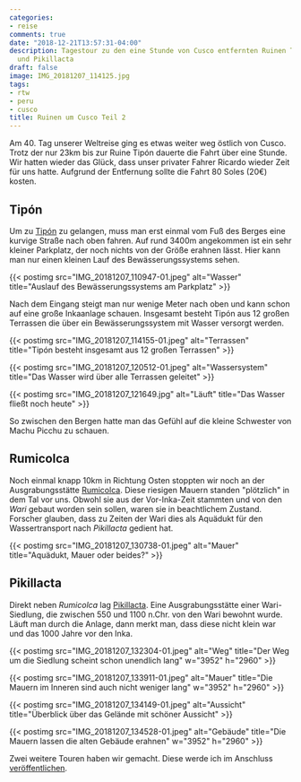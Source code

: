 ```yaml
---
categories:
- reise
comments: true
date: "2018-12-21T13:57:31-04:00"
description: Tagestour zu den eine Stunde von Cusco entfernten Ruinen Tipón, Rumicolca
  und Pikillacta
draft: false
image: IMG_20181207_114125.jpg
tags:
- rtw
- peru
- cusco
title: Ruinen um Cusco Teil 2
---
```


Am 40. Tag unserer Weltreise ging es etwas weiter weg östlich von Cusco. Trotz der nur 23km bis zur Ruine Tipón dauerte die Fahrt über eine Stunde. Wir hatten wieder das Glück, dass unser privater Fahrer Ricardo wieder Zeit für uns hatte. Aufgrund der Entfernung sollte die Fahrt 80 Soles (20€) kosten.

## Tipón

Um zu [Tipón](https://goo.gl/maps/u3TjfU2KYVk) zu gelangen, muss man erst einmal vom Fuß des Berges eine kurvige Straße nach oben fahren. Auf rund 3400m angekommen ist ein sehr kleiner Parkplatz, der noch nichts von der Größe erahnen lässt. Hier kann man nur einen kleinen Lauf des Bewässerungssystems sehen.

{{< postimg src="IMG_20181207_110947-01.jpeg" alt="Wasser" title="Auslauf des Bewässerungssystems am Parkplatz" >}}

Nach dem Eingang steigt man nur wenige Meter nach oben und kann schon auf eine große Inkaanlage schauen. Insgesamt besteht Tipón aus 12 großen Terrassen die über ein Bewässerungssystem mit Wasser versorgt werden. 

{{< postimg src="IMG_20181207_114155-01.jpeg" alt="Terrassen" title="Tipón besteht insgesamt aus 12 großen Terrassen" >}}

{{< postimg src="IMG_20181207_120512-01.jpeg" alt="Wassersystem" title="Das Wasser wird über alle Terrassen geleitet" >}}

{{< postimg src="IMG_20181207_121649.jpg" alt="Läuft" title="Das Wasser fließt noch heute" >}}

So zwischen den Bergen hatte man das Gefühl auf die kleine Schwester von Machu Picchu zu schauen.

## Rumicolca

Noch einmal knapp 10km in Richtung Osten stoppten wir noch an der Ausgrabungsstätte [Rumicolca](https://goo.gl/maps/dvVuBmxoAu52). Diese riesigen Mauern standen "plötzlich" in dem Tal vor uns. Obwohl sie aus der Vor-Inka-Zeit stammten und von den _Wari_ gebaut worden sein sollen, waren sie in beachtlichem Zustand. Forscher glauben, dass zu Zeiten der Wari dies als Aquädukt für den Wassertransport nach _Pikillacta_ gedient hat.

{{< postimg src="IMG_20181207_130738-01.jpeg" alt="Mauer" title="Aquädukt, Mauer oder beides?" >}}

## Pikillacta

Direkt neben _Rumicolca_ lag [Pikillacta](https://goo.gl/maps/G2xNydPFiim). Eine Ausgrabungsstätte einer Wari-Siedlung, die zwischen 550 und 1100 n.Chr. von den Wari bewohnt wurde. Läuft man durch die Anlage, dann merkt man, dass diese nicht klein war und das 1000 Jahre vor den Inka.

{{< postimg src="IMG_20181207_132304-01.jpeg" alt="Weg" title="Der Weg um die Siedlung scheint schon unendlich lang" w="3952" h="2960" >}}

{{< postimg src="IMG_20181207_133911-01.jpeg" alt="Mauer" title="Die Mauern im Inneren sind auch nicht weniger lang" w="3952" h="2960" >}}

{{< postimg src="IMG_20181207_134149-01.jpeg" alt="Aussicht" title="Überblick über das Gelände mit schöner Aussicht" >}}

{{< postimg src="IMG_20181207_134528-01.jpeg" alt="Gebäude" title="Die Mauern lassen die alten Gebäude erahnen" w="3952" h="2960" >}}

Zwei weitere Touren haben wir gemacht. Diese werde ich im Anschluss [veröffentlichen](/tags/cusco/).
